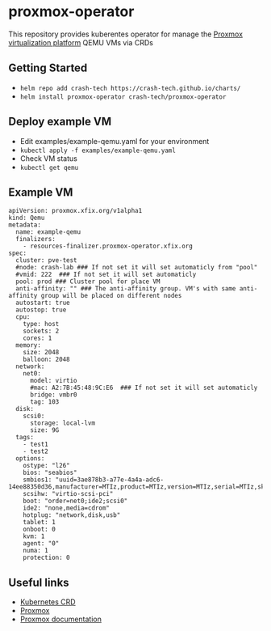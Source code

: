 # proxmox-operator

This repository provides kuberentes operator for manage the [Proxmox virtualization platform](https://pve.proxmox.com/pve-docs/) QEMU VMs via CRDs

## Getting Started


* `helm repo add crash-tech https://crash-tech.github.io/charts/`
* `helm install proxmox-operator crash-tech/proxmox-operator`

## Deploy example VM

* Edit examples/example-qemu.yaml for your environment
* `kubectl apply -f examples/example-qemu.yaml`
* Check VM status
* `kubectl get qemu`

## Example VM
```
apiVersion: proxmox.xfix.org/v1alpha1
kind: Qemu
metadata:
  name: example-qemu
  finalizers:
    - resources-finalizer.proxmox-operator.xfix.org
spec:
  cluster: pve-test
  #node: crash-lab ### If not set it will set automaticly from "pool"
  #vmid: 222  ### If not set it will set automaticly
  pool: prod ### Cluster pool for place VM
  anti-affinity: "" ### The anti-affinity group. VM's with same anti-affinity group will be placed on different nodes
  autostart: true
  autostop: true
  cpu:
    type: host
    sockets: 2
    cores: 1
  memory:
    size: 2048
    balloon: 2048
  network:
    net0:
      model: virtio
      #mac: A2:7B:45:48:9C:E6  ### If not set it will set automaticly
      bridge: vmbr0
      tag: 103
  disk:
    scsi0:
      storage: local-lvm
      size: 9G
  tags:
    - test1
    - test2
  options:
    ostype: "l26"
    bios: "seabios"
    smbios1: "uuid=3ae878b3-a77e-4a4a-adc6-14ee88350d36,manufacturer=MTIz,product=MTIz,version=MTIz,serial=MTIz,sku=MTIz,family=MTIz,base64=1"
    scsihw: "virtio-scsi-pci"
    boot: "order=net0;ide2;scsi0"
    ide2: "none,media=cdrom"
    hotplug: "network,disk,usb"
    tablet: 1
    onboot: 0
    kvm: 1
    agent: "0"
    numa: 1
    protection: 0
```

## Useful links

* [Kubernetes CRD](https://kubernetes.io/docs/concepts/extend-kubernetes/api-extension/custom-resources/)
* [Proxmox](https://www.proxmox.com/en/)
* [Proxmox documentation](https://pve.proxmox.com/pve-docs/)
